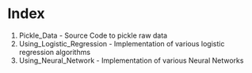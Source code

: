 # Index
1. Pickle_Data - Source Code to pickle raw data
2. Using_Logistic_Regression - Implementation of various logistic regression algorithms
3. Using_Neural_Network - Implementation of various Neural Networks







